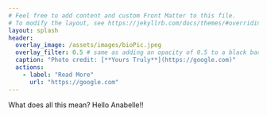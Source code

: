 ```yaml
---
# Feel free to add content and custom Front Matter to this file.
# To modify the layout, see https://jekyllrb.com/docs/themes/#overriding-theme-defaults
layout: splash
header:
  overlay_image: /assets/images/bioPic.jpeg
  overlay_filter: 0.5 # same as adding an opacity of 0.5 to a black background
  caption: "Photo credit: [**Yours Truly**](https://google.com)"
  actions:
    - label: "Read More"
      url: "https://google.com"
---
```

 What does all this mean? Hello Anabelle!!
